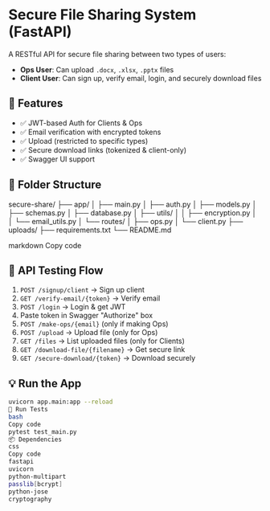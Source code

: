 # Secure File Sharing System (FastAPI)

A RESTful API for secure file sharing between two types of users:
- **Ops User**: Can upload `.docx`, `.xlsx`, `.pptx` files
- **Client User**: Can sign up, verify email, login, and securely download files

## 🚀 Features

- ✅ JWT-based Auth for Clients & Ops
- ✅ Email verification with encrypted tokens
- ✅ Upload (restricted to specific types)
- ✅ Secure download links (tokenized & client-only)
- ✅ Swagger UI support

## 📁 Folder Structure

secure-share/
├── app/
│ ├── main.py
│ ├── auth.py
│ ├── models.py
│ ├── schemas.py
│ ├── database.py
│ ├── utils/
│ │ ├── encryption.py
│ │ └── email_utils.py
│ └── routes/
│ ├── ops.py
│ └── client.py
├── uploads/
├── requirements.txt
└── README.md

markdown
Copy code

## 🧪 API Testing Flow

1. `POST /signup/client` → Sign up client
2. `GET /verify-email/{token}` → Verify email
3. `POST /login` → Login & get JWT
4. Paste token in Swagger "Authorize" box
5. `POST /make-ops/{email}` (only if making Ops)
6. `POST /upload` → Upload file (only for Ops)
7. `GET /files` → List uploaded files (only for Clients)
8. `GET /download-file/{filename}` → Get secure link
9. `GET /secure-download/{token}` → Download securely

## 💡 Run the App

```bash
uvicorn app.main:app --reload
🧪 Run Tests
bash
Copy code
pytest test_main.py
📦 Dependencies
css
Copy code
fastapi
uvicorn
python-multipart
passlib[bcrypt]
python-jose
cryptography